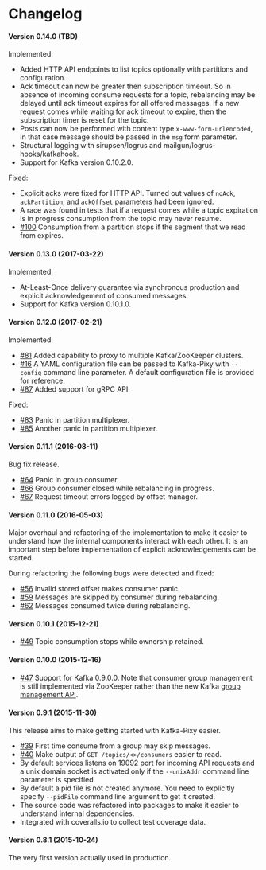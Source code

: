 # Changelog

#### Version 0.14.0 (TBD)

Implemented:
* Added HTTP API endpoints to list topics optionally with partitions and
  configuration.
* Ack timeout can now be greater then subscription timeout. So in absence of
  incoming consume requests for a topic, rebalancing may be delayed until
  ack timeout expires for all offered messages. If a new request comes while
  waiting for ack timeout to expire, then the subscription timer is reset for
  the topic.
* Posts can now be performed with content type `x-www-form-urlencoded`, in that
  case message should be passed in the `msg` form parameter.
* Structural logging with sirupsen/logrus and mailgun/logrus-hooks/kafkahook.
* Support for Kafka version 0.10.2.0.

Fixed:
* Explicit acks were fixed for HTTP API. Turned out values of `noAck`,
  `ackPartition`, and `ackOffset` parameters had been ignored.
* A race was found in tests that if a request comes while a topic expiration
  is in progress consumption from the topic may never resume.
* [#100](https://github.com/mailgun/kafka-pixy/issues/100) Consumption from a
  partition stops if the segment that we read from expires.

#### Version 0.13.0 (2017-03-22)

Implemented:
* At-Least-Once delivery guarantee via synchronous production and
  explicit acknowledgement of consumed messages.
* Support for Kafka version 0.10.1.0.

#### Version 0.12.0 (2017-02-21)

Implemented:
* [#81](https://github.com/mailgun/kafka-pixy/pull/81) Added capability
  to proxy to multiple Kafka/ZooKeeper clusters.
* [#16](https://github.com/mailgun/kafka-pixy/issues/16) A YAML
  configuration file can be passed to Kafka-Pixy with `--config` command
  line parameter. A default configuration file is provided for reference.
* [#87](https://github.com/mailgun/kafka-pixy/pull/87) Added support for
  gRPC API.

Fixed:
* [#83](https://github.com/mailgun/kafka-pixy/issues/83) Panic in
  partition multiplexer.
* [#85](https://github.com/mailgun/kafka-pixy/pull/85) Another panic in
  partition multiplexer.

#### Version 0.11.1 (2016-08-11)

Bug fix release.
* [#64](https://github.com/mailgun/kafka-pixy/issues/64) Panic in group
  consumer.
* [#66](https://github.com/mailgun/kafka-pixy/issues/66) Group consumer
  closed while rebalancing in progress.
* [#67](https://github.com/mailgun/kafka-pixy/issues/67) Request timeout
  errors logged by offset manager.

#### Version 0.11.0 (2016-05-03)

Major overhaul and refactoring of the implementation to make it easier to
understand how the internal components interact with each other. It is an
important step before implementation of explicit acknowledgements can be
started.

During refactoring the following bugs were detected and fixed:
* [#56](https://github.com/mailgun/kafka-pixy/issues/56) Invalid stored
  offset makes consumer panic.
* [#59](https://github.com/mailgun/kafka-pixy/issues/59) Messages are
  skipped by consumer during rebalancing.
* [#62](https://github.com/mailgun/kafka-pixy/issues/62) Messages consumed
  twice during rebalancing.

#### Version 0.10.1 (2015-12-21)

* [#49](https://github.com/mailgun/kafka-pixy/pull/49) Topic consumption stops while ownership retained.

#### Version 0.10.0 (2015-12-16)

* [#47](https://github.com/mailgun/kafka-pixy/pull/47) Support for Kafka 0.9.0.0.
  Note that consumer group management is still implemented via ZooKeeper rather
  than the new Kafka [group management API](https://cwiki.apache.org/confluence/display/KAFKA/A+Guide+To+The+Kafka+Protocol#AGuideToTheKafkaProtocol-GroupMembershipAPI).

#### Version 0.9.1 (2015-11-30)

This release aims to make getting started with Kafka-Pixy easier.

* [#39](https://github.com/mailgun/kafka-pixy/issues/39) First time consume
  from a group may skip messages.
* [#40](https://github.com/mailgun/kafka-pixy/issues/40) Make output of
  `GET /topics/<>/consumers` easier to read.
* By default services listens on 19092 port for incoming API requests and a
  unix domain socket is activated only if the `--unixAddr` command line
  parameter is specified. 
* By default a pid file is not created anymore. You need to explicitly specify
  `--pidFile` command line argument to get it created.
* The source code was refactored into packages to make it easier to understand
  internal dependencies.
* Integrated with coveralls.io to collect test coverage data.

#### Version 0.8.1 (2015-10-24)

The very first version actually used in production.
